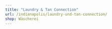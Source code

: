 ```yaml
---
title: "Laundry & Tan Connection"
url: /indianapolis/laundry-und-tan-connection/
shop: Wäscherei
---
```

